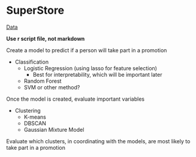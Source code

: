 # SuperStore

[Data](https://www.kaggle.com/datasets/ahsan81/superstore-marketing-campaign-dataset)

**Use r script file, not markdown**

Create a model to predict if a person will take part in a promotion

* Classification
  * Logistic Regression (using lasso for feature selection)
    * Best for interpretability, which will be important later
  * Random Forest
  * SVM or other method?
    
Once the model is created, evaluate important variables

* Clustering
  * K-means
  * DBSCAN
  * Gaussian Mixture Model
  
Evaluate which clusters, in coordinating with the models, are most likely to take part in a promotion
